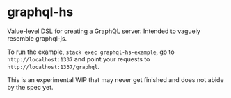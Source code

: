 # graphql-hs

Value-level DSL for creating a GraphQL server. Intended to vaguely resemble graphql-js.

To run the example, `stack exec graphql-hs-example`, go to `http://localhost:1337` and point your requests to `http://localhost:1337/graphql`.

This is an experimental WIP that may never get finished and does not abide by the spec yet.
